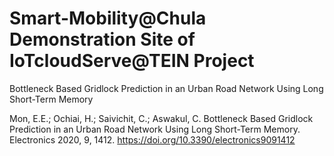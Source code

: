 # Smart-Mobility@Chula Demonstration Site of IoTcloudServe@TEIN Project

Bottleneck Based Gridlock Prediction in an Urban Road Network Using Long Short-Term Memory

Mon, E.E.; Ochiai, H.; Saivichit, C.; Aswakul, C. Bottleneck Based Gridlock Prediction in an Urban Road Network Using Long Short-Term Memory. Electronics 2020, 9, 1412.
https://doi.org/10.3390/electronics9091412
